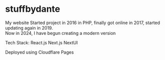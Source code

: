 # stuffbydante
My website
Started project in 2016 in PHP, finally got online in 2017, started updating again in 2019.  
Now in 2024, I have begun creating a modern version

Tech Stack:
React.js
Next.js
NextUI

Deployed using Cloudflare Pages